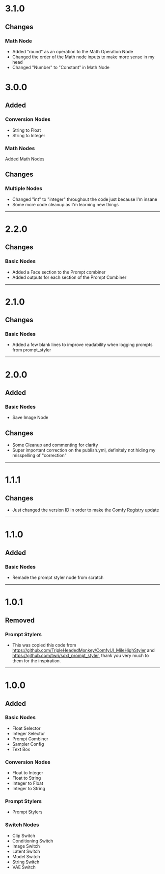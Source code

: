 # 3.1.0
## Changes
### Math Node
- Added "round" as an operation to the Math Operation Node
- Changed the order of the Math node inputs to make more sense in my head
- Changed "Number" to "Constant" in Math Node
# 3.0.0
## Added
### Conversion Nodes
- String to Float
- String to Integer
### Math Nodes
Added Math Nodes
## Changes
### Multiple Nodes
- Changed "int" to "integer" throughout the code just because I'm insane
- Some more code cleanup as I'm learning new things
---
# 2.2.0
## Changes
### Basic Nodes
- Added a Face section to the Prompt combiner
- Added outputs for each section of the Prompt Combiner
---
# 2.1.0
## Changes
### Basic Nodes
- Added a few blank lines to improve readability when logging prompts from prompt_styler
---
# 2.0.0
## Added
### Basic Nodes
- Save Image Node
## Changes
- Some Cleanup and commenting for clarity
- Super important correction on the publish.yml, definitely not hiding my misspelling of "correction"
---
# 1.1.1
## Changes
- Just changed the version ID in order to make the Comfy Registry update
---
# 1.1.0
## Added
### Basic Nodes
- Remade the prompt styler node from scratch
---
# 1.0.1
## Removed
### Prompt Stylers
- This was copied this code from https://github.com/TripleHeadedMonkey/ComfyUI_MileHighStyler and https://github.com/twri/sdxl_prompt_styler, thank you very much to them for the inspiration.
---
# 1.0.0
## Added
### Basic Nodes
- Float Selector
- Integer Selector
- Prompt Combiner
- Sampler Config
- Text Box
### Conversion Nodes
- Float to Integer
- Float to String
- Integer to Float
- Integer to String
### Prompt Stylers
- Prompt Stylers
### Switch Nodes
- Clip Switch
- Conditioning Switch
- Image Switch
- Latent Switch
- Model Switch
- String Switch
- VAE Switch